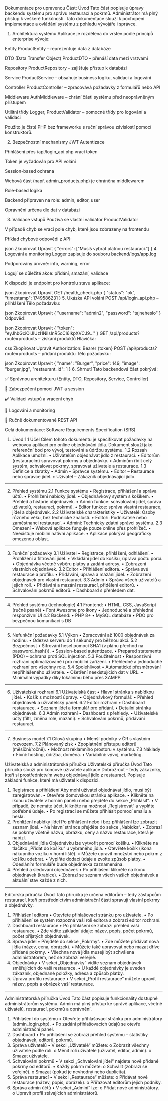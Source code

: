 Dokumentace pro upravenou Část:
Úvod
Tato část popisuje úpravy backendu systému pro správu restaurací a pokrmů. Administrátor má plný přístup k veškeré funkčnosti. Tato dokumentace slouží k pochopení implementace a ovládání systému z pohledu vývojáře i správce.

1. Architektura systému
Aplikace je rozdělena do vrstev podle principů enterprise vývoje:

Entity
ProductEntity – reprezentuje data z databáze

DTO (Data Transfer Object)
ProductDTO – přenáší data mezi vrstvami

Repository
ProductRepository – zajišťuje přístup k databázi

Service
ProductService – obsahuje business logiku, validaci a logování

Controller
ProductController – zpracovává požadavky z formulářů nebo API

Middleware
AuthMiddleware – chrání části systému před neoprávněným přístupem

Utilitní třídy
Logger, ProductValidator – pomocné třídy pro logování a validaci

Použito je čisté PHP bez frameworku s ruční správou závislostí pomocí konstruktorů.

2. Bezpečnostní mechanismy
JWT Autentizace

Přihlášení přes /api/login_api.php vrací token

Token je vyžadován pro API volání

Session-based ochrana

Webová část (např. admin_products.php) je chráněna middlewarem

Role-based logika

Backend připraven na role: admin, editor, user

Oprávnění určena dle dat v databázi

3. Validace vstupů
Používá se vlastní validátor ProductValidator

V případě chyb se vrací pole chyb, které jsou zobrazeny na frontendu

Příklad chybové odpovědi z API:

json
Zkopírovat
Upravit
{
  "errors": ["Musíš vybrat platnou restauraci."]
}
4. Logování a monitoring
Logger zapisuje do souboru backend/logs/app.log

Podporovány úrovně: info, warning, error

Logují se důležité akce: přidání, smazání, validace

K dispozici je endpoint pro kontrolu stavu aplikace:

json
Zkopírovat
Upravit
GET /health_check.php
{
  "status": "ok",
  "timestamp": 1749586231
}
5. Ukázka API volání
POST /api/login_api.php – přihlášení
Tělo požadavku:

json
Zkopírovat
Upravit
{
  "username": "admin2",
  "password": "tajneheslo"
}
Odpověď:

json
Zkopírovat
Upravit
{
  "token": "eyJhbGciOiJIUzI1NiIsInR5cCI6IkpXVCJ9..."
}
GET /api/products?route=products – získání produktů
Hlavička:

css
Zkopírovat
Upravit
Authorization: Bearer {token}
POST /api/products?route=products – přidání produktu
Tělo požadavku:

json
Zkopírovat
Upravit
{
  "name": "Burger",
  "price": 149,
  "image": "burger.jpg",
  "restaurant_id": 1
}
6. Shrnutí
Tato backendová část pokrývá:

✅ Správnou architekturu (Entity, DTO, Repository, Service, Controller)

🔐 Zabezpečení pomocí JWT a session

✔️ Validaci vstupů a vracení chyb

📝 Logování a monitoring

📘 Ručně dokumentované REST API





Celá dokumentace:
Software Requirements Specification (SRS)
1. Úvod
1.1 Účel
Cílem tohoto dokumentu je specifikovat požadavky na webovou aplikaci pro online objednávání jídla. Dokument slouží jako referenční bod pro vývoj, testování a údržbu systému.
1.2 Rozsah
Aplikace umožní:
•	Uživatelům objednávat jídlo z restaurací.
•	Editorům (restauracím) spravovat pokrmy a objednávky.
•	Adminům řídit celý systém, schvalovat pokrmy, spravovat uživatele a restaurace.
1.3 Definice a zkratky
•	Admin – Správce systému.
•	Editor – Restaurace nebo správce jídel.
•	Uživatel – Zákazník objednávající jídlo.
________________________________________
2. Přehled systému
2.1 Funkce systému
•	Registrace, přihlášení a správa účtů.
•	Prohlížení nabídky jídel.
•	Objednávkový systém s košíkem.
•	Přehled a historie objednávek.
•	Admin funkce: schvalování jídel, správa uživatelů, restaurací, pokrmů.
•	Editor funkce: správa vlastní restaurace, jídel a objednávek.
2.2 Uživatelské charakteristiky
•	Uživatelé: Osoby různého věku, bez technické znalosti.
•	Editoři: Podnikatelé nebo zaměstnanci restaurací.
•	Admini: Technicky zdatní správci systému.
2.3 Omezení
•	Webová aplikace funguje pouze online přes prohlížeč.
•	Neexistuje mobilní nativní aplikace.
•	Aplikace pokrývá geograficky omezenou oblast.
________________________________________
3. Funkční požadavky
3.1 Uživatel
•	Registrace, přihlášení, odhlášení.
•	Prohlížení a filtrování jídel.
•	Vkládání jídel do košíku, úprava počtu porcí.
•	Objednávka včetně výběru platby a zadání adresy.
•	Zobrazení vlastních objednávek.
3.2 Editor
•	Přihlášení editora.
•	Správa své restaurace a profilu.
•	Přidávání, úprava a mazání jídel.
•	Zobrazení objednávek pro vlastní restauraci.
3.3 Admin
•	Správa všech uživatelů a jejich rolí.
•	Přidávání a mazání restaurací, přidělení editorů.
•	Schvalování pokrmů editorů.
•	Dashboard s přehledem dat.
________________________________________
4. Přehled systému (technologie)
4.1 Frontend:
•	HTML, CSS, JavaScript (ručně psané)
•	Font Awesome pro ikony
•	Jednoduché a přehledné responzivní UI
4.2 Backend:
•	PHP 8+
•	MySQL databáze
•	PDO pro bezpečnou komunikaci s DB
________________________________________
5. Nefunkční požadavky
5.1 Výkon
•	Zpracování až 1000 objednávek za hodinu.
•	Odezva serveru do 1 sekundy pro běžnou akci.
5.2 Bezpečnost
•	Šifrování hesel pomocí SHA1 (v plánu přechod na password_hash()).
•	Session-based autentizace.
•	Prepared statements (PDO) – ochrana proti SQL injection.
5.3 Použitelnost
•	Responzivní rozhraní optimalizované i pro mobilní zařízení.
•	Přehledné a jednoduché rozhraní pro všechny role.
5.4 Spolehlivost
•	Automatické přesměrování nepřihlášeného uživatele.
•	Ošetření neexistujících dat v URL.
•	Minimální výpadky díky lokálnímu běhu přes XAMPP.
________________________________________
6. Uživatelská rozhraní
6.1 Uživatelská část
•	Hlavní stránka s nabídkou jídel.
•	Košík s možností úpravy.
•	Objednávkový formulář.
•	Přehled objednávek a uživatelský panel.
6.2 Editor rozhraní
•	Dashboard restaurace.
•	Seznam jídel a formulář pro přidání.
•	Detailní stránka objednávek.
6.3 Admin rozhraní
•	Dashboard s přehledy.
•	Uživatelské účty (filtr, změna role, mazání).
•	Schvalování pokrmů, přidávání restaurací.
________________________________________
7. Business model
7.1 Cílová skupina
•	Menší podniky v ČR s vlastním rozvozem.
7.2 Plánovaný zisk
•	Zpoplatnění přístupu editorů (měsíční/ročně).
•	Možnost reklamního prostoru v systému.
7.3 Náklady
•	Fixní: hosting, údržba, doména.
•	Variabilní: vývoj, marketing.

Uživatelská a administrátorská příručka
Uživatelská příručka
Úvod
Tato příručka slouží pro koncové uživatele aplikace Dobrožrout – tedy zákazníky, kteří si prostřednictvím webu objednávají jídlo z restaurací. Popisuje základní funkce, které má uživatel k dispozici.
1. Registrace a přihlášení
Aby mohl uživatel objednávat jídlo, musí být zaregistrován.
•	Otevřete domovskou stránku aplikace.
•	Klikněte na ikonu uživatele v horním panelu nebo přejděte do sekce „Přihlásit“.
•	V případě, že nemáte účet, klikněte na možnost „Registrovat“ a vyplňte potřebné údaje.
•	Po registraci se můžete přihlásit pomocí emailu a hesla.
2. Prohlížení nabídky jídel
Po přihlášení nebo i bez přihlášení lze zobrazit seznam jídel.
•	Na hlavní stránce přejděte do sekce „Nabídka“.
•	Zobrazí se pokrmy včetně názvu, obrázku, ceny a názvu restaurace, která je nabízí.
3. Objednávání jídla
Objednávku lze vytvořit pomocí košíku.
•	Klikněte na tlačítko „Přidat do košíku“ u vybraného jídla.
•	Otevřete košík (ikona nákupního vozíku v horní liště).
•	Můžete upravit množství nebo pokrm z košíku odebrat.
•	Vyplňte dodací údaje a zvolte způsob platby.
•	Odesláním formuláře bude objednávka zaznamenána.
4. Přehled a sledování objednávek
•	Po přihlášení klikněte na ikonu objednávek (krabice).
•	Zobrazí se seznam všech vašich objednávek a aktuální stav každé z nich.
________________________________________
Editorská příručka
Úvod
Tato příručka je určena editorům – tedy zástupcům restaurací, kteří prostřednictvím administrační části spravují vlastní pokrmy a objednávky.
1. Přihlášení editora
•	Otevřete přihlašovací stránku pro uživatele.
•	Po přihlášení se systém rozpozná vaši roli editora a zobrazí editor rozhraní.
2. Dashboard restaurace
•	Po přihlášení se zobrazí přehled vaší restaurace.
•	Zde vidíte základní údaje: název, popis, počet pokrmů, počet přijatých objednávek.
3. Správa jídel
•	Přejděte do sekce „Pokrmy“.
•	Zde můžete přidávat nová jídla (název, cena, obrázek).
•	Můžete také upravovat nebo mazat dříve přidané pokrmy.
•	Všechna nová jídla musejí být schválena administrátorem, než se zobrazí veřejně.
4. Objednávky
•	V sekci „Objednávky“ vidíte seznam objednávek směřujících do vaší restaurace.
•	U každé objednávky je uveden zákazník, objednané položky, adresa a způsob platby.
5. Úprava profilu restaurace
•	V sekci „Profil restaurace“ můžete upravit název, popis a obrázek vaší restaurace.
________________________________________
Administrátorská příručka
Úvod
Tato část popisuje funkcionality dostupné administrátorům systému. Admin má plný přístup ke správě aplikace, včetně uživatelů, restaurací, pokrmů a oprávnění.
1. Přihlášení do systému
•	Otevřete přihlašovací stránku pro administrátory (admin_login.php).
•	Po zadání přihlašovacích údajů se otevře administrační panel.
2. Dashboard
•	Po přihlášení se zobrazí přehled systému – statistiky objednávek, editorů, pokrmů.
3. Správa uživatelů
•	V sekci „Uživatelé“ můžete:
o	Zobrazit všechny uživatele podle rolí.
o	Měnit roli uživatele (uživatel, editor, admin).
o	Smazat uživatele.
4. Schvalování pokrmů
•	V sekci „Schvalování jídel“ najdete nově přidané pokrmy od editorů.
•	Každý pokrm můžete:
o	Schválit (zobrazí se veřejně).
o	Smazat (pokud je nevhodný nebo duplicita).
5. Správa restaurací
•	V sekci „Restaurace“ můžete:
o	Přidávat nové restaurace (název, popis, obrázek).
o	Přiřazovat editorům jejich podniky.
6. Správa admin účtů
•	V sekci „Admini“ lze:
o	Přidat nové administrátory.
o	Upravit profil stávajících administrátorů.


